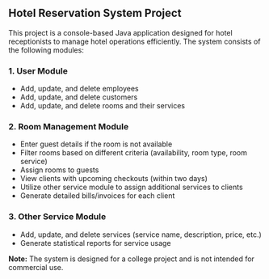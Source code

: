 ## Hotel Reservation System Project

This project is a console-based Java application designed for hotel receptionists to manage hotel operations efficiently. The system consists of the following modules:

### 1. User Module
- Add, update, and delete employees
- Add, update, and delete customers
- Add, update, and delete rooms and their services

### 2. Room Management Module
- Enter guest details if the room is not available
- Filter rooms based on different criteria (availability, room type, room service)
- Assign rooms to guests
- View clients with upcoming checkouts (within two days)
- Utilize other service module to assign additional services to clients
- Generate detailed bills/invoices for each client
### 3. Other Service Module
- Add, update, and delete services (service name, description, price, etc.)
- Generate statistical reports for service usage

**Note:** The system is designed for a college project and is not intended for commercial use.